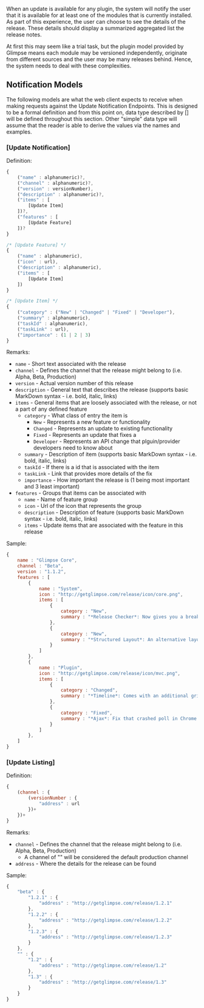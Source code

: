 When an update is available for any plugin, the system will notify the user that it is available for at least one of the modules that is currently installed. As part of this experience, the user can choose to see the details of the release. These details should display a summarized aggregated list the release notes. 

At first this may seem like a trial task, but the plugin model provided by Glimpse means each module may be versioned independently, originate from different sources and the user may be many releases behind. Hence, the system needs to deal with these complexities.

## Notification Models
The following models are what the web client expects to receive when making requests against the Update Notification Endpoints. This is designed to be a formal definition and from this point on, data type described by [] will be defined throughout this section. Other "simple" data type will assume that the reader is able to derive the values via the names and examples.

### [Update Notification]

Definition:
```js 
{
    ("name" : alphanumeric)?,
    ("channel" : alphanumeric)?,
    ("version" : versionNumber),
    ("description" : alphanumeric)?, 
    ("items" : [
        [Update Item]
    ])?,
    ("features" : [
        [Update Feature]
    ])?
}

/* [Update Feature] */
{
    ("name" : alphanumeric),
    ("icon" : url),
    ("description" : alphanumeric),
    ("items" : [
        [Update Item]
    ])
}

/* [Update Item] */
{
    ("category" : ("New" | "Changed" | "Fixed" | "Developer"),
    ("summary" : alphanumeric),
    ("taskId" : alphanumeric),
    ("taskLink" : url),
    ("importance" : (1 | 2 | 3)
}
```

Remarks:
 - `name` - Short text associated with the release
 - `channel` - Defines the channel that the release might belong to (i.e. Alpha, Beta, Production)
 - `version` - Actual version number of this release
 - `description` - General text that describes the release (supports basic MarkDown syntax - i.e. bold, italic, links)
 - `items` - General items that are loosely associated with the release, or not a part of any defined feature 
     - `category` - What class of entry the item is
         - `New` - Represents a new feature or functionality
         - `Changed` - Represents an update to existing functionality
         - `Fixed` - Represents an update that fixes a 
         - `Developer` - Represents an API change that plguin/provider developers need to know about
     - `summary` - Description of item (supports basic MarkDown syntax - i.e. bold, italic, links)
     - `taskId` - If there is a id that is associated with the item
     - `taskLink` - Link that provides more details of the fix
     - `importance` - How important the release is (1 being most important and 3 least important)
 - `features` - Groups that items can be associated with
     - `name` - Name of feature group
     - `icon` - Url of the icon that represents the group
     - `description` - Description of feature (supports basic MarkDown syntax - i.e. bold, italic, links)
     - `items` - Update items that are associated with the feature in this release

Sample:
```js
{
    name : "Glimpse Core",
    channel : "Beta",
    version : "1.1.2",
    features : [
        { 
            name : "System",
            icon : "http://getglimpse.com/release/icon/core.png",
            items : [
                {
                    category : "New",
                    summary : "*Release Checker*: Now gives you a breakdown of exactly what you are missing from the latest version.",
                },
                {
                    category : "New",
                    summary : "*Structured Layout*: An alternative layout engine that allows developers to control the layout of the data.",
                }
            ]
        },
        { 
            name : "Plugin",
            icon : "http://getglimpse.com/release/icon/mvc.png",
            items : [
                {
                    category : "Changed",
                    summary : "*Timeline*: Comes with an additional grid view to show the same data.",
                },
                {
                    category : "Fixed",
                    summary : "*Ajax*: Fix that crashed poll in Chrome and IE due to log/trace statement.",
                }
            ]
        },
    ]
}
```

### [Update Listing]

Definition:
```js 
{
    (channel : {
        (versionNumber : {
            "address" : url
        })+
    })+ 
}
```

Remarks:
 - `channel` - Defines the channel that the release might belong to (i.e. Alpha, Beta, Production)
     - A channel of "" will be considered the default production channel
 - `address` - Where the details for the release can be found

Sample:
```js
{
    "beta" : {
        "1.2.1" : {
            "address" : "http://getglimpse.com/release/1.2.1"
        },
        "1.2.2" : {
            "address" : "http://getglimpse.com/release/1.2.2"
        },
        "1.2.3" : {
            "address" : "http://getglimpse.com/release/1.2.3"
        }
    },
    "" : {
        "1.2" : {
            "address" : "http://getglimpse.com/release/1.2"
        },
        "1.3" : {
            "address" : "http://getglimpse.com/release/1.3"
        }
    }
}
```
    